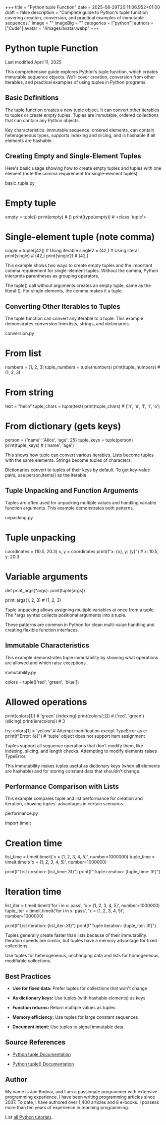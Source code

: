 +++
title = "Python tuple Function"
date = 2025-08-29T20:11:06.952+01:00
draft = false
description = "Complete guide to Python's tuple function covering creation, conversion, and practical examples of immutable sequences."
image = ""
imageBig = ""
categories = ["python"]
authors = ["Cude"]
avatar = "/images/avatar.webp"
+++

# Python tuple Function

Last modified April 11, 2025

This comprehensive guide explores Python's tuple function, which
creates immutable sequence objects. We'll cover creation, conversion from other
iterables, and practical examples of using tuples in Python programs.

## Basic Definitions

The tuple function creates a new tuple object. It can convert
other iterables to tuples or create empty tuples. Tuples are immutable,
ordered collections that can contain any Python objects.

Key characteristics: immutable sequence, ordered elements, can contain
heterogeneous types, supports indexing and slicing, and is hashable if all
elements are hashable.

## Creating Empty and Single-Element Tuples

Here's basic usage showing how to create empty tuples and tuples with one
element (note the comma requirement for single-element tuples).

basic_tuple.py
  

# Empty tuple
empty = tuple()
print(empty)        # ()
print(type(empty))  # &lt;class 'tuple'&gt;

# Single-element tuple (note comma)
single = tuple([42])  # Using iterable
single2 = (42,)       # Using literal
print(single)        # (42,)
print(single2)       # (42,)

This example shows two ways to create empty tuples and the important comma
requirement for single-element tuples. Without the comma, Python interprets
parentheses as grouping operators.

The tuple() call without arguments creates an empty tuple, same
as the literal (). For single elements, the comma makes it a tuple.

## Converting Other Iterables to Tuples

The tuple function can convert any iterable to a tuple. This
example demonstrates conversion from lists, strings, and dictionaries.

conversion.py
  

# From list
numbers = [1, 2, 3]
tuple_numbers = tuple(numbers)
print(tuple_numbers)  # (1, 2, 3)

# From string
text = "hello"
tuple_chars = tuple(text)
print(tuple_chars)   # ('h', 'e', 'l', 'l', 'o')

# From dictionary (gets keys)
person = {'name': 'Alice', 'age': 25}
tuple_keys = tuple(person)
print(tuple_keys)    # ('name', 'age')

This shows how tuple can convert various iterables. Lists become
tuples with the same elements. Strings become tuples of characters.

Dictionaries convert to tuples of their keys by default. To get key-value
pairs, use person.items() as the iterable.

## Tuple Unpacking and Function Arguments

Tuples are often used for unpacking multiple values and handling variable
function arguments. This example demonstrates both patterns.

unpacking.py
  

# Tuple unpacking
coordinates = (10.5, 20.3)
x, y = coordinates
print(f"x: {x}, y: {y}")  # x: 10.5, y: 20.3

# Variable arguments
def print_args(*args):
    print(tuple(args))

print_args(1, 2, 3)  # (1, 2, 3)

Tuple unpacking allows assigning multiple variables at once from a tuple.
The *args syntax collects positional arguments into a tuple.

These patterns are common in Python for clean multi-value handling and
creating flexible function interfaces.

## Immutable Characteristics

This example demonstrates tuple immutability by showing what operations are
allowed and which raise exceptions.

immutability.py
  

colors = tuple(['red', 'green', 'blue'])

# Allowed operations
print(colors[1])     # 'green' (indexing)
print(colors[:2])    # ('red', 'green') (slicing)
print(len(colors))   # 3

try:
    colors[1] = 'yellow'  # Attempt modification
except TypeError as e:
    print(f"Error: {e}")  # 'tuple' object does not support item assignment

Tuples support all sequence operations that don't modify them, like indexing,
slicing, and length checks. Attempting to modify elements raises TypeError.

This immutability makes tuples useful as dictionary keys (when all elements
are hashable) and for storing constant data that shouldn't change.

## Performance Comparison with Lists

This example compares tuple and list performance for creation and iteration,
showing tuples' advantages in certain scenarios.

performance.py
  

import timeit

# Creation time
list_time = timeit.timeit('x = [1, 2, 3, 4, 5]', number=1000000)
tuple_time = timeit.timeit('x = (1, 2, 3, 4, 5)', number=1000000)

print(f"List creation: {list_time:.3f}")
print(f"Tuple creation: {tuple_time:.3f}")

# Iteration time
list_iter = timeit.timeit('for i in x: pass', 
                         'x = [1, 2, 3, 4, 5]', number=1000000)
tuple_iter = timeit.timeit('for i in x: pass', 
                          'x = (1, 2, 3, 4, 5)', number=1000000)

print(f"List iteration: {list_iter:.3f}")
print(f"Tuple iteration: {tuple_iter:.3f}")

Tuples generally create faster than lists because of their immutability.
Iteration speeds are similar, but tuples have a memory advantage for fixed
collections.

Use tuples for heterogeneous, unchanging data and lists for homogeneous,
modifiable collections.

## Best Practices

- **Use for fixed data:** Prefer tuples for collections that won't change

- **As dictionary keys:** Use tuples (with hashable elements) as keys

- **Function returns:** Return multiple values as tuples

- **Memory efficiency:** Use tuples for large constant sequences

- **Document intent:** Use tuples to signal immutable data

## Source References

- [Python tuple Documentation](https://docs.python.org/3/library/stdtypes.html#tuple)

- [Python tuple() Documentation](https://docs.python.org/3/library/functions.html#func-tuple)

## Author

My name is Jan Bodnar, and I am a passionate programmer with extensive
programming experience. I have been writing programming articles since 2007.
To date, I have authored over 1,400 articles and 8 e-books. I possess more
than ten years of experience in teaching programming.

List [all Python tutorials](/python/).